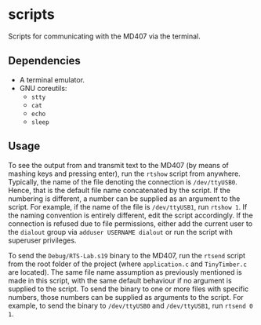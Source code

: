 # scripts
Scripts for communicating with the MD407 via the terminal.

## Dependencies
* A terminal emulator.
* GNU coreutils:
    * `stty`
    * `cat`
    * `echo`
    * `sleep`

## Usage
To see the output from and transmit text to the MD407 (by means of mashing keys
and pressing enter), run the `rtshow` script from anywhere. Typically, the name
of the file denoting the connection is `/dev/ttyUSB0`. Hence, that is the
default file name concatenated by the script. If the numbering is different, a
number can be supplied as an argument to the script. For example, if the name of
the file is `/dev/ttyUSB1`, run `rtshow 1`. If the naming convention is entirely
different, edit the script accordingly. If the connection is refused due to file
permissions, either add the current user to the `dialout` group via `adduser
USERNAME dialout` or run the script with superuser privileges.

To send the `Debug/RTS-Lab.s19` binary to the MD407, run the `rtsend` script
from the root folder of the project (where `application.c` and `TinyTimber.c`
are located). The same file name assumption as previously mentioned is made in
this script, with the same default behaviour if no argument is supplied to the
script. To send the binary to one or more files with specific numbers, those
numbers can be supplied as arguments to the script. For example, to send the
binary to `/dev/ttyUSB0` and `/dev/ttyUSB1`, run `rtsend 0 1`.
